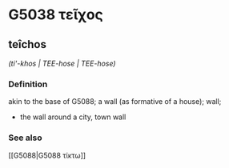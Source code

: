 # G5038 τεῖχος

## teîchos

_(ti'-khos | TEE-hose | TEE-hose)_

### Definition

akin to the base of G5088; a wall (as formative of a house); wall; 

- the wall around a city, town wall

### See also

[[G5088|G5088 τίκτω]]
